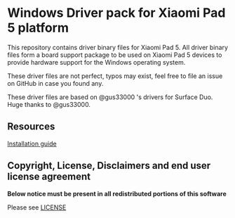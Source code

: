 

# Windows Driver pack for Xiaomi Pad 5 platform

This repository contains driver binary files for Xiaomi Pad 5.
All driver binary files form a board support package to be used on Xiaomi Pad 5 devices to provide hardware support for the Windows operating system.

These driver files are not perfect, typos may exist, feel free to file an issue on GitHub in case you found any.

These driver files are based on @gus33000 's drivers for Surface Duo. Huge thanks to @gus33000.

## Resources

[Installation guide](https://github.com/erdilS/Port-Windows-11-Xiaomi-Pad-5)

## Copyright, License, Disclaimers and end user license agreement

**Below notice must be present in all redistributed portions of this software**

Please see [LICENSE](LICENSE.md)
